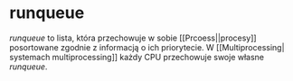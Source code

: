 # runqueue
*runqueue* to lista, która przechowuje w sobie [[Prcoess||procesy]] posortowane zgodnie z informacją o ich priorytecie. W [[Multiprocessing| systemach multiprocessing]] każdy CPU przechowuje swoje własne *runqueue*.